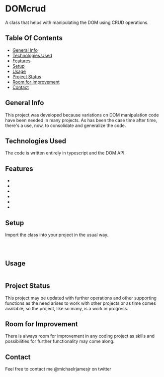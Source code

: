 # DOMcrud
A class that helps with manipulating the DOM using CRUD operations.

## Table Of Contents
* [General Info](#general-info)
* [Technologies Used](#technologies-used)
* [Features](#features)
* [Setup](#setup)
* [Usage](#usage)
* [Project Status](#project-status)
* [Room for Improvement](#room-for-improvement)
* [Contact](#contact)

## General Info
This project was developed because variations on DOM manipulation code have been needed in many projects. As has been the case time after time, there's a use, now, to consolidate and generalize the code. 

## Technologies Used
The code is written entirely in typescript and the DOM API.

## Features
* 
* 
* 
* 
* 
* 

## Setup
Import the class into your project in the usual way.
```
```
```
```
```
```
## Usage
```
```

## Project Status
This project may be updated with further operations and other supporting functions as the need arises to work with other projects or as time comes available, so the project, like so many, is a work in progress.

## Room for Improvement
There is always room for improvement in any coding project as skills and possibilities for further functionality may come along.

## Contact
Feel free to contact me @michaelrjamesjr on twitter
